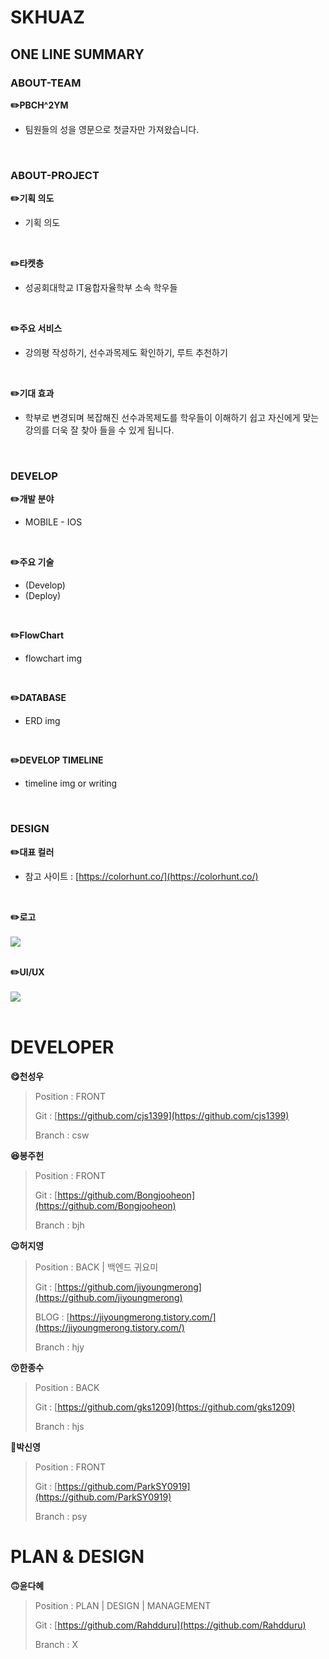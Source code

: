# SKHUAZ

## ONE LINE SUMMARY

### ABOUT-TEAM
**✏️PBCH^2YM**
- 팀원들의 성을 영문으로 첫글자만 가져왔습니다.
<br>

### ABOUT-PROJECT

**✏️기획 의도**
- 기획 의도
<br>

**✏️타켓층**
- 성공회대학교 IT융합자율학부 소속 학우들
<br>

**✏️주요 서비스**
- 강의평 작성하기, 선수과목제도 확인하기, 루트 추천하기
<br>

**✏️기대 효과**
- 학부로 변경되며 복잡해진 선수과목제도를 학우들이 이해하기 쉽고 자신에게 맞는 강의를 더욱 잘 찾아 들을 수 있게 됩니다.
<br>

### DEVELOP

**✏️개발 분야**
- MOBILE - IOS
<br>

**✏️주요 기술**
- (Develop)
- (Deploy)
<br>

**✏️FlowChart**
- flowchart img
<br>

**✏️DATABASE**
- ERD img
<br>

**✏️DEVELOP TIMELINE**
- timeline img or writing
<br>

### DESIGN
**✏️대표 컬러**
- 참고 사이트 : [https://colorhunt.co/](https://colorhunt.co/)
<br>

**✏️로고**
<br>
<br>
<img src = "https://user-images.githubusercontent.com/49307827/224651317-afa30cb9-c244-4058-be41-e4d36bb47cfc.png">
<br>
<br>

**✏️UI/UX**
<br>
<br>
<img src="https://user-images.githubusercontent.com/49307827/224653514-d0635f6c-a27f-4afd-b68f-d62ffa17c1f1.png">
<br>
<br>

# DEVELOPER

**😋천성우**

> Position : FRONT
> 
> Git : [https://github.com/cjs1399](https://github.com/cjs1399)
> 
> Branch : csw

**😆봉주헌**

> Position : FRONT
> 
> Git : [https://github.com/Bongjooheon](https://github.com/Bongjooheon)
> 
> Branch : bjh

**😉허지영**

> Position : BACK | 백엔드 귀요미
> 
> Git : [https://github.com/jiyoungmerong](https://github.com/jiyoungmerong)
>
> BLOG : [https://jiyoungmerong.tistory.com/](https://jiyoungmerong.tistory.com/)
> 
> Branch : hjy

**😚한종수**

> Position : BACK
> 
> Git : [https://github.com/gks1209](https://github.com/gks1209)
> 
> Branch : hjs

**🤢박신영**

> Position : FRONT
> 
> Git : [https://github.com/ParkSY0919](https://github.com/ParkSY0919)
> 
> Branch : psy

# PLAN & DESIGN

**🙃윤다혜**

> Position : PLAN | DESIGN | MANAGEMENT
> 
> Git : [https://github.com/Rahdduru](https://github.com/Rahdduru)
> 
> Branch : X
